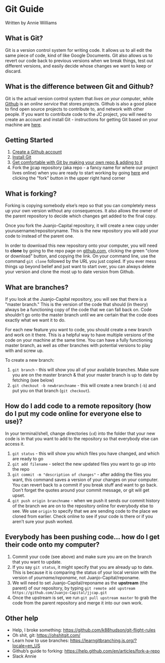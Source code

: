 # Git Guide

Written by Annie Williams

## What is Git?
Git is a version control system for writing code. It allows us to all edit the same piece of code, kind of like Google Documents. Git also allows us to revert our code back to previous versions when we break things, test out different versions, and easily decide whose changes we want to keep or discard. 

## What is the difference between Git and Github?
Git is the actual version control system that *lives on your computer*, while [Github](https://github.com) is an *online service* that stores projects. Github is also a good place to find open source projects to contribute to, and network with other people. If you want to contribute code to the JC project, you will need to create an account and install Git - instructions for getting Git based on your machine are [here](https://git-scm.com/book/en/v2/Getting-Started-Installing-Git).

## Getting Started
1. [Create a Github account](https://github.com/)
2. [Install Git](https://git-scm.com/book/en/v2/Getting-Started-Installing-Git)
3. [Get comfortable with Git by making your own repo & adding to it](https://guides.github.com/activities/hello-world/)
4. Fork the jjcap repository (aka repo - a fancy name for where our project lives online) when you are ready to start working by going [here](https://github.com/Juanjo-Capital/jjcap) and clicking the "fork" button in the upper right hand corner

## What is forking?
Forking is copying somebody else’s repo so that you can completely mess up your own version without any consequences. It also allows the owner of the parent repository to decide which changes get added to the final copy. 

Once you fork the Juanjo-Capital repository, it will create a new copy under yourusername/repositoryname. This is the new repository you will add your code to instead of the parent one.  

In order to download this new repository onto your computer, you will need to **clone** by going to the repo page on [github.com](https://github.com/), clicking the green "clone or download" button, and copying the link. On your command line, use the command `git clone` followed by the URL you just copied. If you ever mess things up beyond belief and just want to start over, you can always delete your version and clone the most up to date version from Github.

## What are branches? 
If you look at the Juanjo-Capital repository, you will see that there is a "master branch." This is the version of the code that should (in theory) always be a functioning copy of the code that we can fall back on. Code shouldn’t go onto the master branch until we are certain that the code does exactly what we want it to do.

For each new feature you want to code, you should create a new branch and work on it there. This is a helpful way to have multiple versions of the code on your machine at the same time. You can have a fully functioning master branch, as well as other branches with potential versions to play with and screw up. 

To create a new branch: 
1. `git branch` - this will show you all of your available branches. Make sure you are on the master branch & that your master branch is up to date by fetching (see below)
2. `git checkout -b newbranchname` - this will create a new branch (`-b`) and put you on that branch (`git checkout`).  

## How do I add code to a remote repository (how do I put my code online for everyone else to use)? 

In your terminal/shell, change directories (`cd`) into the folder that your new code is in that you want to add to the repository so that everybody else can access it. 

1. `git status` - this will show you which files you have changed, and which are ready to go
2. `git add filename` - select the new updated files you want to go up into the repo
3. `git commit -m "description of changes"` - after adding the files you want, this command saves a version of your changes on your computer. You can revert back to a commit if you break stuff and want to go back. Don’t forget the quotes around your commit message, or git will get upset.
4. `git push origin branchname` - when we push it sends our commit history of the branch we are on to the repository online for everybody else to see. We use `origin` to specify that we are sending code to the place we cloned from earlier. Check online to see if your code is there or if you aren’t sure your push worked. 

## Everybody has been pushing code… how do I get their code onto my computer? 
1. Commit your code (see above) and make sure you are on the branch that you want to update. 
2. If you say `git status`, it might specify that you are already up to date. This is because it is comparing the status of your local version with the version of *yourname/reponame*, not Juanjo-Capital/reponame. 
3. We will need to set Juanjo-Capital/reponame as the **upstream** (the parent) of our repository, by typing `git remote add upstream https://github.com/Juanjo-Capital/jjcap.git`
4. Once the upstream is set, we run `git pull upstream master` to grab the code from the parent repository and merge it into our own work.

## Other help
- Help, I broke something: https://github.com/k88hudson/git-flight-rules
- Oh shit, git: https://ohshitgit.com/
- Learn how to use branches: https://learngitbranching.js.org/?locale=en_US
- Github’s guide to forking: https://help.github.com/en/articles/fork-a-repo
- Slack Annie